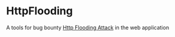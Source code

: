 # HttpFlooding

A tools for bug bounty [Http Flooding Attack](https://en.wikipedia.org/wiki/HTTP_Flood) in the web application 
